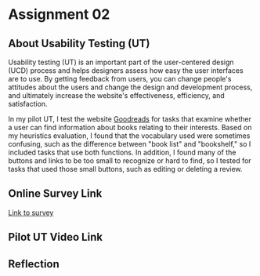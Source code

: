 # Assignment 02

## About Usability Testing (UT)
Usability testing (UT) is an important part of the user-centered design (UCD) process and helps designers assess how easy
the user interfaces are to use. By getting feedback from users, you can change people's attitudes about the users and change
the design and development process, and ultimately increase the website's effectiveness, efficiency, and satisfaction.


In my pilot UT, I test the website [Goodreads](https://www.goodreads.com/) for tasks that examine whether a user can 
find information about books relating to their interests. Based on my heuristics evaluation, I found that the vocabulary
used were sometimes confusing, such as the difference between "book list" and "bookshelf," so I included tasks that use 
both functions. In addition, I found many of the buttons and links to be too small to recognize or hard to find, so I tested 
for tasks that used those small buttons, such as editing or deleting a review.

## Online Survey Link
[Link to survey](https://forms.gle/ZyZDpHBkAD4gE65F9)


## Pilot UT Video Link


## Reflection
